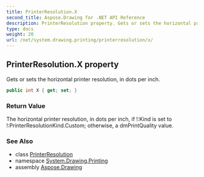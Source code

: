 ```yaml
---
title: PrinterResolution.X
second_title: Aspose.Drawing for .NET API Reference
description: PrinterResolution property. Gets or sets the horizontal printer resolution in dots per inch
type: docs
weight: 20
url: /net/system.drawing.printing/printerresolution/x/
---
```

## PrinterResolution.X property

Gets or sets the horizontal printer resolution, in dots per inch.

```csharp
public int X { get; set; }
```

### Return Value

The horizontal printer resolution, in dots per inch, if !:Kind is set to !:PrinterResolutionKind.Custom; otherwise, a dmPrintQuality value.

### See Also

* class [PrinterResolution](../)
* namespace [System.Drawing.Printing](../../printerresolution/)
* assembly [Aspose.Drawing](../../../)


